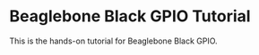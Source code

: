 Beaglebone Black GPIO Tutorial
==============

This is the hands-on tutorial for Beaglebone Black GPIO.
